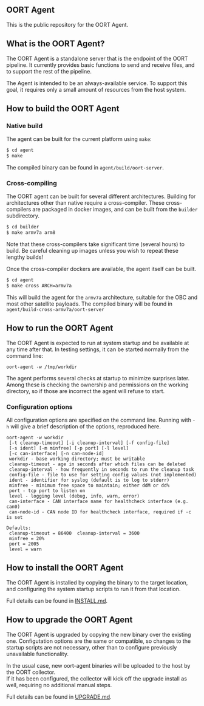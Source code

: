## OORT Agent

This is the public repository for the OORT Agent.

## What is the OORT Agent?

The OORT Agent is a standalone server that is the endpoint of the OORT pipeline.
It currently provides basic functions to send and receive files, and to support
the rest of the pipeline.

The Agent is intended to be an always-available service.  To support this goal,
it requires only a small amount of resources from the host system.

## How to build the OORT Agent

### Native build

The agent can be built for the current platform using `make`:

``` bash
$ cd agent
$ make
```

The compiled binary can be found in `agent/build/oort-server`.

### Cross-compiling

The OORT agent can be built for several different architectures.  Building for
architectures other than native require a cross-compiler.  These cross-compilers
are packaged in docker images, and can be built from the `builder` subdirectory.

``` bash
$ cd builder
$ make armv7a arm8
```

Note that these cross-compilers take significant time (several hours) to build.  Be careful
cleaning up images unless you wish to repeat these lengthy builds!

Once the cross-compiler dockers are available, the agent itself can be built.

``` bash
$ cd agent
$ make cross ARCH=armv7a
```

This will build the agent for the `armv7a` architecture, suitable for the OBC and most
other satellite payloads.  The compiled binary will be found in `agent/build-cross-armv7a/oort-server`

## How to run the OORT Agent

The OORT Agent is expected to run at system startup and be available at any time after that.
In testing settings, it can be started normally from the command line:  

`oort-agent -w /tmp/workdir`

The agent performs several checks at startup to minimize surprises later.  Among these
is checking the ownership and permissions on the working directory, so if those are 
incorrect the agent will refuse to start.

### Configuration options

All configuration options are specified on the command line.  Running with `-h` will
give a brief description of the options, reproduced here.

```
oort-agent -w workdir
 [-t cleanup-timeout] [-i cleanup-interval] [-f config-file]
 [-s ident] [-m minfree] [-p port] [-l level]
 [-c can-interface] [-n can-node-id]
 workdir - base working directory; must be writable
 cleanup-timeout - age in seconds after which files can be deleted
 cleanup-interval - how frequently in seconds to run the cleanup task
 config-file - file to use for setting config values (not implemented)
 ident - identifier for syslog (default is to log to stderr)
 minfree - minimum free space to maintain; either ddM or dd%
 port - tcp port to listen on
 level - logging level (debug, info, warn, error)
 can-interface - CAN interface name for healthcheck interface (e.g. can0)
 can-node-id - CAN node ID for healthcheck interface, required if -c is set

Defaults: 
 cleanup-timeout = 86400  cleanup-interval = 3600
 minfree = 20%
 port = 2005
 level = warn
 ```

## How to install the OORT Agent

The OORT Agent is installed by copying the binary to the target location, and configuring
the system startup scripts to run it from that location.  

Full details can be found in [INSTALL.md](./agent/INSTALL.md).

## How to upgrade the OORT Agent

The OORT Agent is upgraded by copying the new binary over the existing one.  Configutation
options are the same or compatible, so changes to the startup scripts are not necessary,
other than to configure previously unavailable functionality.

In the usual case, new oort-agent binaries will be uploaded to the host by the OORT collector.  
If it has been configured, the collector will kick off the upgrade install as well, requiring
no additional manual steps.

Full details can be found in [UPGRADE.md](./agent/UPGRADE.md).
